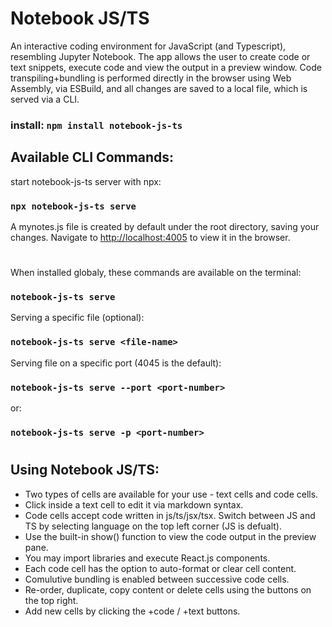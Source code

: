 # Notebook JS/TS

An interactive coding environment for JavaScript (and Typescript), resembling Jupyter Notebook. The app allows the user to create code or text snippets, execute code and view the output in a preview window. Code transpiling+bundling is performed directly in the browser using Web Assembly, via ESBuild, and all changes are saved to a local file, which is served via a CLI.

### install: `npm install notebook-js-ts`

## Available CLI Commands:

start notebook-js-ts server with npx:

### `npx notebook-js-ts serve`

A mynotes.js file is created by default under the root directory, saving your changes. Navigate to [http://localhost:4005](http://localhost:4005) to view it in the browser.

#

When installed globaly, these commands are available on the terminal:

### `notebook-js-ts serve`

Serving a specific file (optional):

### `notebook-js-ts serve <file-name>`

Serving file on a specific port (4045 is the default):

### `notebook-js-ts serve --port <port-number>`
or:
### `notebook-js-ts serve -p <port-number>`

#

## Using Notebook JS/TS:

- Two types of cells are available for your use - text cells and code cells.
- Click inside a text cell to edit it via markdown syntax.
- Code cells accept code written in js/ts/jsx/tsx. Switch between JS and TS by selecting language on the top left corner (JS is defualt).
- Use the built-in show() function to view the code output in the preview pane.
- You may import libraries and execute React.js components.
- Each code cell has the option to auto-format or clear cell content.
- Comulutive bundling is enabled between successive code cells.
- Re-order, duplicate, copy content or delete cells using the buttons on the top right.
- Add new cells by clicking the +code / +text buttons.